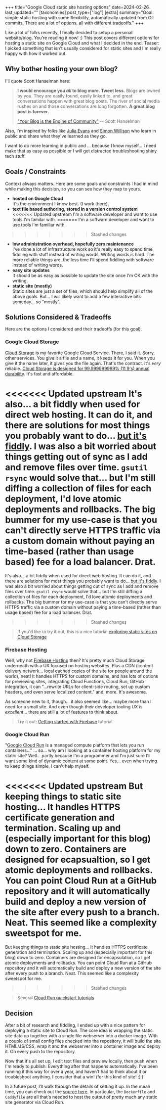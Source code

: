 +++
title="Google Cloud static site hosting options"
date=2024-02-26
last_updated=""
[taxonomies] 
post_type=["log"]
[extra] 
summary="Goal: simple static hosting with some flexibility, automatically updated from Git commits. There are a lot of options, all with different tradeoffs." 
+++

Like a lot of folks recently, I finally decided to setup a personal website/blog. You're reading it now! :) This post covers different options for hosting a static site on Google Cloud and what I decided in the end. Teaser: I picked something that isn't usually considered for static sites and I'm really happy with how it worked out. 

## Why bother hosting your own blog? 

I'll quote Scott Hanselman here:  

> **I would encourage you *all* to blog more. Tweet less.** Blogs are owned by you. They are easily found, easily linked to, and great conversations happen with great blog posts. The river of social media rushes on and those conversations are long forgotten. **A great blog post is forever.**
> 
> ["Your Blog is the Engine of Community"](https://www.hanselman.com/blog/your-blog-is-the-engine-of-community) -- Scott Hanselman

Also, I'm inspired by folks like [Julia Evans](https://jvns.ca/) and [Simon Willison](https://simonwillison.net/) who learn in public and share what they've learned as they go. 

I want to do more learning in public and ... because I know myself... I need make that as easy as possible or I will get distracted troubleshooting shiny tech stuff. 

## Goals / Constraints

Context always matters. Here are some goals and constraints I had in mind while making this decision, so you can see how they map to yours.

- **hosted on Google Cloud** \
  It's the environment I know best. (I work there).
- **text file based authoring, stored in a version control system** \
<<<<<<< Updated upstream
  I'm a software developer and want to use tools I'm familar with.
=======
  I'm a software developer and want to use tools I'm familiar with.
>>>>>>> Stashed changes
- **low administration overhead, hopefully zero maintenance** \
  I've done a lot of infrastructure work so it's really easy to spend time fiddling with stuff instead of writing words. Writing words is hard. The more reliable things are, the less time I'll spend fiddling with software instead of writing words. 
- **easy site updates** \
  It should be as easy as possible to update the site once I'm OK with the writing.
- **static site (mostly)** \
  Static sites are just a set of files, which should help simplify all of the above goals. But... I will likely want to add a few interactive bits someday... so "mostly". 

## Solutions Considered & Tradeoffs

Here are the options I considered and their tradeoffs (for this goal). 

### Google Cloud Storage

[Cloud Storage](https://cloud.google.com/storage/docs/introduction) is my favorite Google Cloud Service. There, I said it. Sorry, other services. You give it a file and a name, it keeps it for you. When you give it the name later, it gives you the file again. That's the contract. It's *very* reliable. [Cloud Storage is designed for 99.999999999% (11 9's) annual durability](https://cloud.google.com/storage/docs/availability-durability). It's fast and affordable. 

<<<<<<< Updated upstream
It's also... a bit fiddly when used for direct web hosting. It can do it, and there are solutions for most things you probably want to do... [but it's fiddly](https://cloud.google.com/storage/docs/static-website). I was also a bit worried about things getting out of sync as I add and remove files over time. `gsutil rsync` would solve that... but I'm still diffing a collection of files for each deployment, I'd love atomic deployments and rollbacks. The big bummer for my use-case is that you can't directly serve HTTPS traffic via a custom domain without paying an time-based (rather than usage based) fee for a load balancer. Drat.
=======
It's also... a bit fiddly when used for direct web hosting. It can do it, and there are solutions for most things you probably want to do... [but it's fiddly](https://cloud.google.com/storage/docs/static-website). I was also a bit worried about things getting out of sync as I add and remove files over time. `gsutil rsync` would solve that... but I'm still diffing a collection of files for each deployment, I'd love atomic deployments and rollbacks. The big bummer for my use-case is that you can't directly serve HTTPS traffic via a custom domain without paying a time-based (rather than usage based) fee for a load balancer. Drat.
>>>>>>> Stashed changes

> If you'd like to try it out, this is a nice tutorial [exploring static sites on Cloud Storage](https://cloud.google.com/storage/docs/hosting-static-website)

### Firebase Hosting

Well, why not [Firebase Hosting](https://firebase.google.com/docs/hosting) then? It's pretty much Cloud Storage underneath with a UX focused on hosting websites. Plus a CDN (content delivery network... local cached copies of the site for people around the world), neat! It handles HTTPS for custom domains, and has lots of options for previewing sites, integrating Cloud Functions, Cloud Run, GitHub integration, it can "...rewrite URLs for client-side routing, set up custom headers, and even serve localized content." and, more. It's awesome. 

As someone new to it, though... it also seemed like... maybe more than I need for a small site. And even though their developer tooling UX is *excellent*... there are still a lot of features to think about. 

> Try it out: [Getting started with Firebase](https://firebase.google.com/docs/hosting/quickstart) tutorial.

### Google Cloud Run

"[Google Cloud Run](https://cloud.google.com/run/docs/overview/what-is-cloud-run) is a managed compute platform that lets you run containers..." ... so... why am I looking at a container hosting platform for my static site? Well... partly because I'm a programmer and I'm just sure I'll want some kind of dynamic content at some point. Yes... even when trying to keep things simple, I can't help myself. 

<<<<<<< Updated upstream
But keeping things to static site hosting... It handles HTTPS certificate generation and termination. Scaling up and (especially important for this blog) down to zero. Containers are designed for ecapsualtion, so I get atomic deployments and rollbacks. You can point Cloud Run at a GitHub repository and it will automatically build and deploy a new version of the site after every push to a branch. Neat. This seemed like a complexity sweetspot for me. 
=======
But keeping things to static site hosting... It handles HTTPS certificate generation and termination. Scaling up and (especially important for this blog) down to zero. Containers are designed for encapsulation, so I get atomic deployments and rollbacks. You can point Cloud Run at a GitHub repository and it will automatically build and deploy a new version of the site after every push to a branch. Neat. This seemed like a complexity sweetspot for me. 
>>>>>>> Stashed changes

> Several [Cloud Run quickstart tutorials](https://cloud.google.com/run/docs/quickstarts)

## Decision

After a bit of research and fiddling, I ended up with a nice pattern for deploying a static site to Cloud Run. The core idea is wrapping the static site data up together with a single file webserver into a docker image. With a couple of small config files checked into the repository, it will build the site HTML/JS/CSS, wrap it and the webserver into a container image and deploy it. On every push to the repository. 

Now that it's all set up, I edit text files and preview locally, then push when I'm ready to publish. Everything after that happens automatically. I've been running it this way for over a year, and haven't had to think about it or troubleshoot anything. I consider that a win! (for this kind of site! :) )

In a future post, I'll walk through the details of setting it up. In the mean time, you can check out the [source here](https://github.com/briandorsey/til.cafe). In particular, the `Dockerfile` and `Caddyfile` are all that's needed to host the output of pretty much any static site generator via Cloud Run. 


